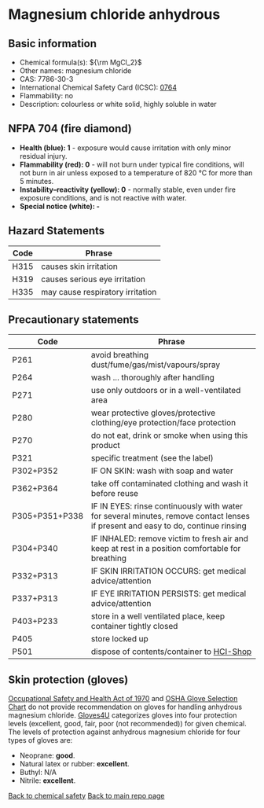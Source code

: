 # Magnesium chloride anhydrous

## Basic information

- Chemical formula(s): ${\rm MgCl_2}$
- Other names: magnesium chloride
- CAS: 7786-30-3
- International Chemical Safety Card (ICSC): [0764](https://inchem.org/documents/icsc/icsc/eics0764.htm)
- Flammability: no
- Description: colourless or white solid, highly soluble in water

## NFPA 704 (fire diamond)

- **Health (blue): 1** - exposure would cause irritation with only minor residual injury.
- **Flammability (red): 0** - will not burn under typical fire conditions, will not burn in air unless exposed to a temperature of 820 °C for more than 5 minutes.
- **Instability–reactivity (yellow): 0** - normally stable, even under fire exposure conditions, and is not reactive with water.
- **Special notice (white): -**

## Hazard Statements

| Code | Phrase                           |
| ---- | -------------------------------- |
| H315 | causes skin irritation           | 
| H319 | causes serious eye irritation    |
| H335 | may cause respiratory irritation |

## Precautionary statements

| Code           | Phrase                                                                                                                           |
| -------------- | -------------------------------------------------------------------------------------------------------------------------------- |
| P261           | avoid breathing dust/fume/gas/mist/vapours/spray                                                                                 |
| P264           | wash ... thoroughly after handling                                                                                               |
| P271           | use only outdoors or in a well-ventilated area                                                                                   |
| P280           | wear protective gloves/protective clothing/eye protection/face protection                                                        |
| P270           | do not eat, drink or smoke when using this product                                                                               |
| P321           | specific treatment (see the label)                                                                                               |
| P302+P352      | IF ON SKIN: wash with soap and water                                                                                             |
| P362+P364      | take off contaminated clothing and wash it before reuse                                                                          |
| P305+P351+P338 | IF IN EYES: rinse continuously with water for several minutes, remove contact lenses if present and easy to do, continue rinsing |
| P304+P340      | IF INHALED: remove victim to fresh air and keep at rest in a position comfortable for breathing                                  |
| P332+P313      | IF SKIN IRRITATION OCCURS: get medical advice/attention                                                                          |
| P337+P313      | IF EYE IRRITATION PERSISTS: get medical advice/attention                                                                         |
| P403+P233      | store in a well ventilated place, keep container tightly closed                                                                  |
| P405           | store locked up                                                                                                                  |
| P501           | dispose of contents/container to [HCI-Shop](https://hci-shop.ethz.ch/en/)                                                        |

## Skin protection (gloves)

[Occupational Safety and Health Act of 1970](https://www.osha.gov/sites/default/files/publications/osha3151.pdf) and [OSHA Glove Selection Chart](https://safety.fsu.edu/safety_manual/OSHA%20Glove%20Selection%20Chart.pdf) do not provide recommendation on gloves for handling anhydrous magnesium chloride. [Gloves4U](https://www.gloves4u.eu/x/Chemical%20Resistant%20Chart%20-%20final%20(5).pdf) categorizes gloves into four protection levels (excellent, good, fair, poor (not recommended)) for given chemical. The levels of protection against anhydrous magnesium chloride for four types of gloves are:

- Neoprane: **good**.
- Natural latex or rubber: **excellent**.
- Buthyl: N/A
- Nitrile: **excellent**.

[Back to chemical safety](https://github.com/Global-Health-Engineering/group-safety)
[Back to main repo page](https://github.com/Global-Health-Engineering/group-safety/tree/main/02-chemical-safety)
